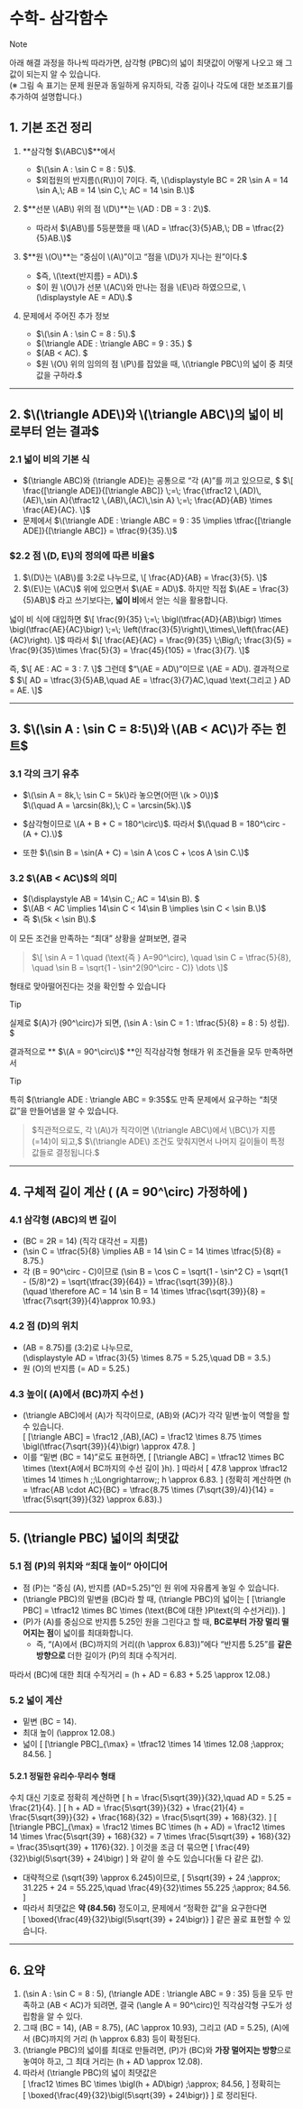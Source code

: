 
# **수학- 삼각함수**

> [!Note]
> 아래 해결 과정을 하나씩 따라가면, 삼각형 \(PBC\)의 넓이 최댓값이 어떻게 나오고 왜 그 값이 되는지 알 수 있습니다.  
(※ 그림 속 표기는 문제 원문과 동일하게 유지하되, 각종 길이나 각도에 대한 보조표기를 추가하여 설명합니다.)



## 1. 기본 조건 정리

1. **삼각형 $\(ABC\)$**에서  
   - $\(\sin A : \sin C = 8 : 5\)$.  
   - $외접원의 반지름(\(R\))이 7이다. 즉, \(\displaystyle BC = 2R \sin A = 14 \sin A,\; AB = 14 \sin C,\; AC = 14 \sin B.\)$

2. $**선분 \(AB\) 위의 점 \(D\)**는 \(AD : DB = 3 : 2\)$.  
   - 따라서 $\(AB\)를 5등분했을 때 \(AD = \tfrac{3}{5}AB,\; DB = \tfrac{2}{5}AB.\)$

3. $**원 \(O\)**는 “중심이 \(A\)”이고 “점을 \(D\)가 지나는 원”이다.$
   - $즉, \(\text{반지름} = AD\).$  
   - $이 원 \(O\)가 선분 \(AC\)와 만나는 점을 \(E\)라 하였으므로, \(\displaystyle AE = AD\).$

4. 문제에서 주어진 추가 정보  
   - $\(\sin A : \sin C = 8 : 5\).$  
   - $\(\triangle ADE : \triangle ABC = 9 : 35.\)  $
   - $\(AB < AC\).  $
   - $원 \(O\) 위의 임의의 점 \(P\)를 잡았을 때, \(\triangle PBC\)의 넓이 중 최댓값을 구하라.$

---

## 2. $\(\triangle ADE\)와 \(\triangle ABC\)의 넓이 비로부터 얻는 결과$

### 2.1 넓이 비의 기본 식
- $\(\triangle ABC\)와 \(\triangle ADE\)는 공통으로 “각 \(A\)”를 끼고 있으므로,  $
$\[
    \frac{[\triangle ADE]}{[\triangle ABC]} 
    \;=\;
    \frac{\tfrac12 \,(AD)\,(AE)\,\sin A}{\tfrac12 \,(AB)\,(AC)\,\sin A}
    \;=\;
    \frac{AD}{AB} \times \frac{AE}{AC}.
  \]$
- 문제에서 $\(\triangle ADE : \triangle ABC = 9 : 35 \implies \tfrac{[\triangle ADE]}{[\triangle ABC]} = \tfrac{9}{35}.\)$

### $2.2 점 \(D, E\)의 정의에 따른 비율$
1. $\(D\)는 \(AB\)를 3:2로 나누므로,  
   \[
     \frac{AD}{AB} = \frac{3}{5}.
   \]$
2. $\(E\)는 \(AC\)$ 위에 있으면서 $\(AE = AD\)$. 하지만 직접 $\(AE = \frac{3}{5}AB\)$ 라고 쓰기보다는, **넓이 비**에서 얻는 식을 활용합니다.

넓이 비 식에 대입하면
$\[
  \frac{9}{35}
  \;=\;
  \bigl(\tfrac{AD}{AB}\bigr)
  \times
  \bigl(\tfrac{AE}{AC}\bigr)
  \;=\;
  \left(\frac{3}{5}\right)\,\times\,\left(\frac{AE}{AC}\right).
\]$
따라서
$\[
  \frac{AE}{AC} = \frac{9}{35} \;\Big/\; \frac{3}{5}
               = \frac{9}{35}\times \frac{5}{3}
               = \frac{45}{105}
               = \frac{3}{7}.
\]$

즉,
$\[
  AE : AC = 3 : 7.
\]$
그런데 $“\(AE = AD\)”이므로 \(AE = AD\). 결과적으로$
$\[
  AD = \tfrac{3}{5}AB,\quad
  AE = \tfrac{3}{7}AC,\quad
  \text{그리고 } AD = AE.
\]$

---

## 3. $\(\sin A : \sin C = 8:5\)와 \(AB < AC\)가 주는 힌트$

### 3.1 각의 크기 유추
- $\(\sin A = 8k,\; \sin C = 5k\)라 놓으면(어떤 \(k > 0\))$  
  $\(\quad A = \arcsin(8k),\; C = \arcsin(5k).\)$
- $삼각형이므로 \(A + B + C = 180^\circ\)$. 따라서
  $\(\quad B = 180^\circ - (A + C).\)$

- 또한 $\(\sin B = \sin(A + C) = \sin A \cos C + \cos A \sin C.\)$

### 3.2 $\(AB < AC\)$의 의미
- $\(\displaystyle AB = 14\sin C,\; AC = 14\sin B\).  $
- $\(AB < AC \implies 14\sin C < 14\sin B \implies \sin C < \sin B.\)$
- 즉 $\(5k < \sin B\).$  

이 모든 조건을 만족하는 “최대” 상황을 살펴보면, 결국

> $\[
  \sin A = 1 \quad (\text{즉 } A=90^\circ), 
  \quad \sin C = \tfrac{5}{8},
  \quad \sin B = \sqrt{1 - \sin^2(90^\circ - C)} \dots
\]$

형태로 맞아떨어진다는 것을 확인할 수 있습니다

> [!Tip]
> 실제로 $\(A\)가 \(90^\circ\)가 되면, \(\sin A : \sin C = 1 : \tfrac{5}{8} = 8 : 5\) 성립). $

결과적으로 ** $\(A = 90^\circ\)$ **인 직각삼각형 형태가 
위 조건들을 모두 만족하면서

> [!Tip]
> 특히 $\(\triangle ADE : \triangle ABC = 9:35\$도 만족 
문제에서 요구하는 “최댓값”을 만들어냄을 알 수 있습니다.

> $직관적으로도, 각 \(A\)가 직각이면 \(\triangle ABC\)에서 \(BC\)가 지름(=14)이 되고,$
> $\(\triangle ADE\) 조건도 맞춰지면서 나머지 길이들이 특정 값들로 결정됩니다.$

---

## 4. 구체적 길이 계산 ( \(A = 90^\circ\) 가정하에 )

### 4.1 삼각형 \(ABC\)의 변 길이
- \(BC = 2R = 14\)  (직각 대각선 = 지름)  
- \(\sin C = \tfrac{5}{8} \implies AB = 14 \sin C = 14 \times \tfrac{5}{8} = 8.75.\)  
- 각 \(B = 90^\circ - C\)이므로 \(\sin B = \cos C = \sqrt{1 - \sin^2 C} = \sqrt{1 - (5/8)^2} = \sqrt{\tfrac{39}{64}} = \tfrac{\sqrt{39}}{8}.\)  
  \(\quad \therefore AC = 14 \sin B = 14 \times \tfrac{\sqrt{39}}{8} = \tfrac{7\sqrt{39}}{4}\approx 10.93.\)

### 4.2 점 \(D\)의 위치
- \(AB = 8.75\)를 \(3:2\)로 나누므로,  
  \(\displaystyle AD = \tfrac{3}{5} \times 8.75 = 5.25,\quad DB = 3.5.\)
- 원 \(O\)의 반지름 \(= AD = 5.25.\)

### 4.3 높이( \(A\)에서 \(BC\)까지 수선 )  
- \(\triangle ABC\)에서 \(A\)가 직각이므로, \(AB\)와 \(AC\)가 각각 밑변·높이 역할을 할 수 있습니다.  
  \[
    [\triangle ABC] 
    = \frac12 \,(AB)\,(AC)
    = \frac12 \times 8.75 \times \bigl(\tfrac{7\sqrt{39}}{4}\bigr)
    \approx 47.8.
  \]
- 이를 “밑변 \(BC = 14\)”로도 표현하면,
  \[
    [\triangle ABC] = \tfrac12 \times BC \times (\text{A에서 BC까지의 수선 길이 }h).
  \]
  따라서 
  \[
    47.8 \approx \tfrac12 \times 14 \times h
    \;\;\Longrightarrow\;\;
    h \approx 6.83.
  \]
  (정확히 계산하면 \(h = \tfrac{AB \cdot AC}{BC} = \tfrac{8.75 \times (7\sqrt{39}/4)}{14} = \tfrac{5\sqrt{39}}{32} \approx 6.83\).)

---

## 5. \(\triangle PBC\) 넓이의 최댓값

### 5.1 점 \(P\)의 위치와 “최대 높이” 아이디어
- 점 \(P\)는 “중심 \(A\), 반지름 \(AD=5.25\)”인 원 위에 자유롭게 놓일 수 있습니다.  
- \(\triangle PBC\)의 밑변을 \(BC\)라 할 때, \(\triangle PBC\)의 넓이는
  \[
    [\triangle PBC] = \tfrac12 \times BC \times (\text{BC에 대한 }P\text{의 수선거리}).
  \]
- \(P\)가 \(A\)를 중심으로 반지름 5.25인 원을 그린다고 할 때, **BC로부터 가장 멀리 떨어지는 점**이 넓이를 최대화합니다.  
  - 즉, “\(A\)에서 \(BC\)까지의 거리(\(h \approx 6.83\))”에다 “반지름 5.25”를 **같은 방향으로** 더한 길이가 \(P\)의 최대 수직거리.

따라서 \(BC\)에 대한 최대 수직거리 = \(h + AD = 6.83 + 5.25 \approx 12.08.\)

### 5.2 넓이 계산
- 밑변 \(BC = 14\).  
- 최대 높이 \(\approx 12.08.\)  
- 넓이
  \[
    [\triangle PBC]_{\max}
    = \tfrac12 \times 14 \times 12.08
    \;\approx\; 84.56.
  \]

#### 5.2.1 정밀한 유리수·무리수 형태
수치 대신 기호로 정확히 계산하면
\[
  h 
  = \frac{5\sqrt{39}}{32},\quad
  AD 
  = 5.25 = \frac{21}{4}.
\]
\[
  h + AD 
  = \frac{5\sqrt{39}}{32} + \frac{21}{4}
  = \frac{5\sqrt{39}}{32} + \frac{168}{32}
  = \frac{5\sqrt{39} + 168}{32}.
\]
\[
  [\triangle PBC]_{\max}
  = \frac12 \times BC \times (h + AD)
  = \frac12 \times 14 \times \frac{5\sqrt{39} + 168}{32}
  = 7 \times \frac{5\sqrt{39} + 168}{32}
  = \frac{35\sqrt{39} + 1176}{32}.
\]
이것을 조금 더 묶으면
\[
  \frac{49}{32}\bigl(5\sqrt{39} + 24\bigr)
\]
와 같이 쓸 수도 있습니다(둘 다 같은 값).

- 대략적으로 \(\sqrt{39} \approx 6.245\)이므로,
  \[
    5\sqrt{39} + 24 \;\approx\; 31.225 + 24 = 55.225,\quad
    \frac{49}{32}\times 55.225 \;\approx\; 84.56.
  \]
- 따라서 최댓값은 **약 \(84.56\)** 정도이고, 문제에서 “정확한 값”을 요구한다면  
  \[
    \boxed{\frac{49}{32}\bigl(5\sqrt{39} + 24\bigr)}
  \]
  같은 꼴로 표현할 수 있습니다.

---

## 6. 요약

1. \(\sin A : \sin C = 8 : 5\), \(\triangle ADE : \triangle ABC = 9 : 35\) 등을 모두 만족하고 \(AB < AC\)가 되려면, 결국 \(\angle A = 90^\circ\)인 직각삼각형 구도가 성립함을 알 수 있다.  
2. 그때 \(BC = 14\), \(AB = 8.75\), \(AC \approx 10.93\), 그리고 \(AD = 5.25\), \(A\)에서 \(BC\)까지의 거리 \(h \approx 6.83\) 등이 확정된다.  
3. \(\triangle PBC\)의 넓이를 최대로 만들려면, \(P\)가 \(BC\)와 **가장 멀어지는 방향**으로 놓여야 하고, 그 최대 거리는 \(h + AD \approx 12.08\).  
4. 따라서 \(\triangle PBC\)의 넓이 최댓값은  
   \[
     \frac12 \times BC \times \bigl(h + AD\bigr) 
     \;\approx\; 84.56,
   \]
   정확히는  
   \[
     \boxed{\frac{49}{32}\bigl(5\sqrt{39} + 24\bigr)}
   \]
   로 정리된다.
